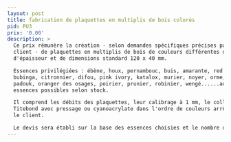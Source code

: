 ```yaml
---
layout: post
title: fabrication de plaquettes en multiplis de bois colorés
pid: PU3
prix: '0.00'
description: >
  Ce prix rémunère la création - selon demandes spécifiques précises par le
  client - de plaquettes en multiplis de bois de couleurs différentes de 1 mm
  d'épaisseur et de dimensions standard 120 x 40 mm.

  Essences privilégiées : ébène, houx, pernambouc, buis, amarante, red heart,
  bubinga, citronnier, difou, pink ivory, katalox, murier, noyer, orme, olivier,
  padouk, oranger des osages, poirier, prunier, robinier, wengé......autres
  essences possibles selon stock.

  Il comprend les débits des plaquettes, leur calibrage à 1 mm, le collage à la
  Titebond avec pressage ou cyanoacrylate dans l'ordre de couleurs arrêté avec
  le client.

  Le devis sera établi sur la base des essences choisies et le nombre de plis.
---
```


